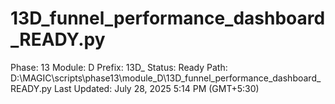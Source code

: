 # 13D_funnel_performance_dashboard_READY.py

Phase: 13
Module: D
Prefix: 13D_
Status: Ready
Path: D:\MAGIC\scripts\phase13\module_D\13D_funnel_performance_dashboard_READY.py
Last Updated: July 28, 2025 5:14 PM (GMT+5:30)
